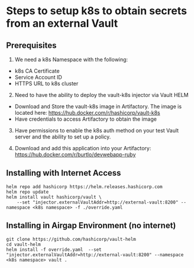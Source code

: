 # Steps to setup k8s to obtain secrets from an external Vault

## Prerequisites

1) We need a k8s Namespace with the following:

- k8s CA Certificate
- Service Account ID
- HTTPS URL to k8s cluster

2) Need to have the ability to deploy the vault-k8s injector via Vault HELM

- Download and Store the vault-k8s image in Artifactory.  The image is located here: https://hub.docker.com/r/hashicorp/vault-k8s
- Have credentials to access Artifactory to obtain the image 

3) Have permissions to enable the k8s auth method on your test Vault server and the ability to set up a policy.

4) Download and add this application into your Artifactory: https://hub.docker.com/r/burtlo/devwebapp-ruby


## Installing with Internet Access

```
helm repo add hashicorp https://helm.releases.hashicorp.com
helm repo update
helm install vault hashicorp/vault \
    --set "injector.externalVaultAddr=http://external-vault:8200" --namespace <k8s namespace> -f ./override.yaml
```

## Installing in Airgap Environment (no internet)
```
git clone https://github.com/hashicorp/vault-helm
cd vault-helm
helm install -f override.yaml  --set "injector.externalVaultAddr=http://external-vault:8200" --namespace <k8s namespace> vault .
```
